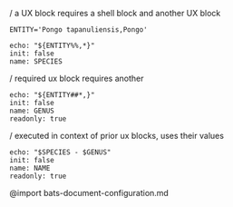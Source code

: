 / a UX block requires a shell block and another UX block
``` :(shell)
ENTITY='Pongo tapanuliensis,Pongo'
```
```ux :[SPECIES] +(shell) +(GENUS)
echo: "${ENTITY%%,*}"
init: false
name: SPECIES
```
/ required ux block requires another
```ux :(GENUS) +[NAME]
echo: "${ENTITY##*,}"
init: false
name: GENUS
readonly: true
```
/ executed in context of prior ux blocks, uses their values
```ux :[NAME]
echo: "$SPECIES - $GENUS"
init: false
name: NAME
readonly: true
```
@import bats-document-configuration.md